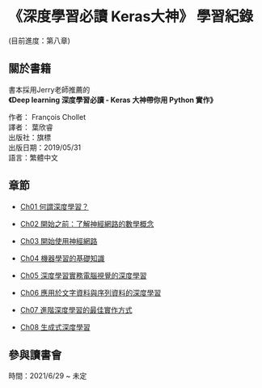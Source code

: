 # 《深度學習必讀 Keras大神》 學習紀錄
(目前進度：第八章)
## 關於書籍
書本採用Jerry老師推薦的  
**《Deep learning 深度學習必讀 - Keras 大神帶你用 Python 實作》**

作者： François Chollet  
譯者： 葉欣睿  
出版社：旗標  
出版日期：2019/05/31  
語言：繁體中文  
## 章節


* [Ch01 何謂深度學習？](https://colab.research.google.com/github/hank199599/deep_learning_keras_log/blob/main/Chapter1.ipynb)

* [Ch02 開始之前：了解神經網路的數學概念](https://colab.research.google.com/github/hank199599/deep_learning_keras_log/blob/main/Chapter2.ipynb)

* [Ch03 開始使用神經網路](https://colab.research.google.com/github/hank199599/deep_learning_keras_log/blob/main/Chapter3.ipynb)

* [Ch04 機器學習的基礎知識](https://colab.research.google.com/github/hank199599/deep_learning_keras_log/blob/main/Chapter4.ipynb)

* [Ch05 深度學習實務電腦視覺的深度學習](https://colab.research.google.com/github/hank199599/deep_learning_keras_log/blob/main/Chapter5.ipynb)

* [Ch06 應用於文字資料與序列資料的深度學習 ](https://colab.research.google.com/github/hank199599/deep_learning_keras_log/blob/main/Chapter6.ipynb)

* [Ch07 進階深度學習的最佳實作方式](https://colab.research.google.com/github/hank199599/deep_learning_keras_log/blob/main/Chapter7.ipynb)

* [Ch08 生成式深度學習](https://colab.research.google.com/github/hank199599/deep_learning_keras_log/blob/main/Chapter8.ipynb)


## 參與讀書會

時間：2021/6/29 ~  未定
